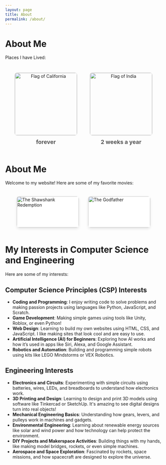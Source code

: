 ```yaml
---
layout: page
title: About
permalink: /about/
---
```


# About Me
Places I have Lived:

<div style="display: flex; justify-content: center; align-items: center; margin-top: 20px;">
  
  <!-- California Flag -->
  <div style="text-align: center; margin: 20px;">
    <img src="https://upload.wikimedia.org/wikipedia/commons/0/01/Flag_of_California.svg" alt="Flag of California" style="width: 200px; height: auto; border: 1px solid #ddd; border-radius: 8px;">
    <div style="font-size: 18px; font-weight: bold; color: #555; margin-top: 10px;">forever</div>
  </div>

  <!-- India Flag -->
  <div style="text-align: center; margin: 20px;">
    <img src="https://upload.wikimedia.org/wikipedia/en/4/41/Flag_of_India.svg" alt="Flag of India" style="width: 200px; height: auto; border: 1px solid #ddd; border-radius: 8px;">
    <div style="font-size: 18px; font-weight: bold; color: #555; margin-top: 10px;">2 weeks a year</div>
  </div>

</div>


# About Me

Welcome to my website! Here are some of my favorite movies:

<div style="display: flex; flex-wrap: wrap; justify-content: center; margin-top: 20px;">

  <!-- Movie 1 -->
  <div style="background-color: white; border-radius: 8px; box-shadow: 0 4px 8px rgba(0, 0, 0, 0.1); margin: 15px; width: 200px; overflow: hidden; transition: transform 0.2s;">
      <img src="https://m.media-amazon.com/images/I/51NiGlapXlL._AC_.jpg" alt="The Shawshank Redemption" style="width: 100%; height: auto;">
      <div style="padding: 10px; font-size: 18px; font-weight: bold; color: #555;">The Shawshank Redemption</div>
  </div>

  <!-- Movie 2 -->
  <div style="background-color: white; border-radius: 8px; box-shadow: 0 4px 8px rgba(0, 0, 0, 0.1); margin: 15px; width: 200px; overflow: hidden; transition: transform 0.2s;">
      <img src="https://m.media-amazon.com/images/I/51oBxmV-dML._AC_.jpg" alt="The Godfather" style="width: 100%; height: auto;">
      <div style="padding: 10px; font-size: 18px; font-weight: bold; color: #555;">The Matrix</div>
  </div>

</div>

# My Interests in Computer Science and Engineering

Here are some of my interests: 

## Computer Science Principles (CSP) Interests

- **Coding and Programming**: I enjoy writing code to solve problems and making passion projects using languages like Python, JavaScript, and Scratch.
- **Game Development**: Making simple games using tools like Unity, Roblox, or even Python! 
- **Web Design**: Learning to build my own websites using HTML, CSS, and JavaScript. I like making sites that look cool and are easy to use.
- **Artificial Intelligence (AI) for Beginners**: Exploring how AI works and how it’s used in apps like Siri, Alexa, and Google Assistant.
- **Robotics and Automation**: Building and programming simple robots using kits like LEGO Mindstorms or VEX Robotics.

## Engineering Interests

- **Electronics and Circuits**: Experimenting with simple circuits using batteries, wires, LEDs, and breadboards to understand how electronics work.
- **3D Printing and Design**: Learning to design and print 3D models using software like Tinkercad or SketchUp. It's amazing to see digital designs turn into real objects!
- **Mechanical Engineering Basics**: Understanding how gears, levers, and pulleys work in machines and gadgets.
- **Environmental Engineering**: Learning about renewable energy sources like solar and wind power and how technology can help protect the environment.
- **DIY Projects and Makerspace Activities**: Building things with my hands, like making model bridges, rockets, or even simple machines.
- **Aerospace and Space Exploration**: Fascinated by rockets, space missions, and how spacecraft are designed to explore the universe.



